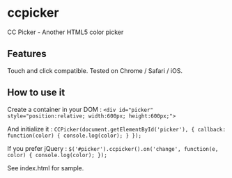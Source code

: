 ccpicker
========

CC Picker - Another HTML5 color picker

## Features
Touch and click compatible. Tested on Chrome / Safari / iOS.

## How to use it
Create a container in your DOM :
`<div id="picker" style="position:relative; width:600px; height:600px;">`

And initialize it :
`
CCPicker(document.getElementById('picker'), {
  callback: function(color) {
    console.log(color);
  }
});
`

If you prefer jQuery :
`
$('#picker').ccpicker().on('change', function(e, color) {
  console.log(color);
});
`

See index.html for sample.
